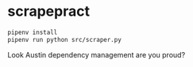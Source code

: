 # scrapepract

```bash
pipenv install
pipenv run python src/scraper.py
```

Look Austin dependency management are you proud?